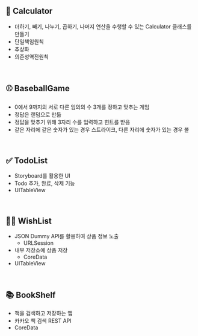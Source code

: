## 🧮 Calculator
- 더하기, 빼기, 나누기, 곱하기, 나머지 연산을 수행할 수 있는 Calculator 클래스를 만들기
- 단일책임원칙
- 추상화
- 의존성역전원칙
</br>

## ⚾️ BaseballGame
- 0에서 9까지의 서로 다른 임의의 수 3개를 정하고 맞추는 게임
- 정답은 랜덤으로 만듦
- 정답을 맞추기 위해 3자리 수를 입력하고 힌트를 받음
- 같은 자리에 같은 숫자가 있는 경우 스트라이크, 다른 자리에 숫자가 있는 경우 볼
</br>

## ✅ TodoList
- Storyboard를 활용한 UI
- Todo 추가, 완료, 삭제 기능
- UITableView
</br>

## 🧞‍♂️ WishList
- JSON Dummy API를 활용하여 상품 정보 노출
  - URLSession
- 내부 저장소에 상품 저장
  - CoreData
- UITableView
</br>

## 📚 BookShelf
- 책을 검색하고 저장하는 앱
- 카카오 책 검색 REST API
- CoreData

